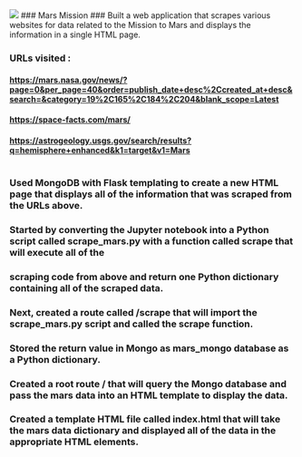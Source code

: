                                                                    
<img src= "https://github.com/BanuNathan/web-scraping-challenge/blob/master/website.png">
### Mars Mission 
### Built a web application that scrapes various websites for data related to the Mission to Mars and displays the information in a single HTML page.

### URLs visited :
#### https://mars.nasa.gov/news/?page=0&per_page=40&order=publish_date+desc%2Ccreated_at+desc&search=&category=19%2C165%2C184%2C204&blank_scope=Latest
####               https://space-facts.com/mars/
####               https://astrogeology.usgs.gov/search/results?q=hemisphere+enhanced&k1=target&v1=Mars
#
### Used MongoDB with Flask templating to create a new HTML page that displays all of the information that was scraped from the URLs above.

### Started by converting the Jupyter notebook into a Python script called scrape_mars.py with a function called scrape that will execute all of the  
### scraping code from above and return one Python dictionary containing all of the scraped data.

### Next, created a route called /scrape that will import the scrape_mars.py script and called the scrape function.

### Stored the return value in Mongo as mars_mongo database as a Python dictionary.
### Created a root route / that will query the Mongo database and pass the mars data into an HTML template to display the data.

### Created a template HTML file called index.html that will take the mars data dictionary and displayed all of the data in the appropriate HTML elements. 
 

